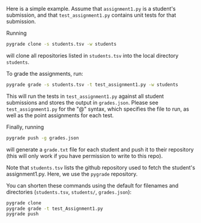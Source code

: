 Here is a simple example. Assume that `assignment1.py` is a student's submission, and that `test_assignment1.py` contains unit tests for that submission.

Running
```sh
pygrade clone -s students.tsv -w students
```
will clone all repositories listed in `students.tsv` into the local directory `students`.

To grade the assignments, run:
```sh
pygrade grade -s students.tsv -t test_assignment1.py -w students
```
This will run the tests in `test_assignment1.py` against all student submissions and stores the output in `grades.json`. Please see `test_assignment1.py` for the "@" syntax, which specifies the file to run, as well as the point assignments for each test.

Finally, running
```sh
pygrade push -g grades.json
```
will generate a `grade.txt` file for each student and push it to their repository (this will only work if you have permission to write to this repo).

Note that `students.tsv` lists the github repository used to fetch the student's assignment1.py. Here, we use the `pygrade` repository.

You can shorten these commands using the default for filenames and directories (`students.tsv`, `students/`, `grades.json`):

```sh
pygrade clone
pygrade grade -t test_Assignment1.py
pygrade push
```
